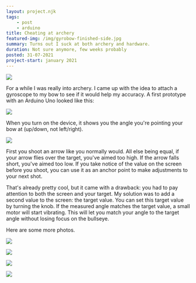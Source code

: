 ```yaml
---
layout: project.njk
tags: 
    - post
    - arduino
title: Cheating at archery
featured-img: /img/gyrobow-finished-side.jpg
summary: Turns out I suck at both archery and hardware.
duration: Not sure anymore, few weeks probably
posted: 31-07-2021
project-start: january 2021
---
```


![](/img/gyrobow-finished-side.jpg)


For a while I was really into archery. I came up with the idea to attach a gyroscope to my bow to see if it would help my accuracy. A first prototype with an Arduino Uno looked like this:

![](/img/gyrobow-wip.gif)


When you turn on the device, it shows you the angle you're pointing your bow at (up/down, not left/right).

![](/img/gyrobow-wip-3.jpg)


First you shoot an arrow like you normally would. All else being equal, if your arrow flies over the target, you've aimed too high. If the arrow falls short, you've aimed too low. If you take notice of the value on the screen before you shoot, you can use it as an anchor point to make adjustments to your next shot. 

That's already pretty cool, but it came with a drawback: you had to pay attention to both the screen and your target. My solution was to add a second value to the screen: the target value. You can set this target value by turning the knob. If the measured angle matches the target value, a small motor will start vibrating. This will let you match your angle to the target angle without losing focus on the bullseye.


Here are some more photos.

![](/img/gyrobow-finished-front.jpg)

![](/img/gyrobow-finished-side.jpg)

![](/img/gyrobow-finished-back.jpg)

![](/img/gyrobow-finished-action.jpg)